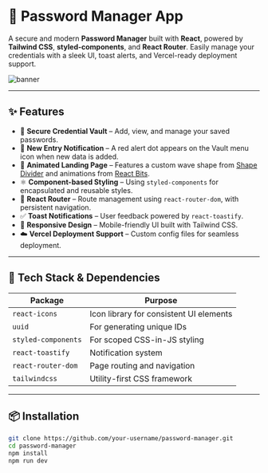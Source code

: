 # 🔐 Password Manager App

A secure and modern **Password Manager** built with **React**, powered by **Tailwind CSS**, **styled-components**, and **React Router**. Easily manage your credentials with a sleek UI, toast alerts, and Vercel-ready deployment support.

![banner](https://user-images.githubusercontent.com/your-banner-image-link)

---

## ✨ Features

- 🔐 **Secure Credential Vault** – Add, view, and manage your saved passwords.
- 🔔 **New Entry Notification** – A red alert dot appears on the Vault menu icon when new data is added.
- 🌊 **Animated Landing Page** – Features a custom wave shape from [Shape Divider](https://www.shapedivider.app) and animations from [React Bits](https://www.reactbits.dev).
- ⚛️ **Component-based Styling** – Using `styled-components` for encapsulated and reusable styles.
- 🚀 **React Router** – Route management using `react-router-dom`, with persistent navigation.
- ✅ **Toast Notifications** – User feedback powered by `react-toastify`.
- 📱 **Responsive Design** – Mobile-friendly UI built with Tailwind CSS.
- ☁️ **Vercel Deployment Support** – Custom config files for seamless deployment.

---

## 🔧 Tech Stack & Dependencies

| Package | Purpose |
|--------|---------|
| `react-icons` | Icon library for consistent UI elements |
| `uuid` | For generating unique IDs |
| `styled-components` | For scoped CSS-in-JS styling |
| `react-toastify` | Notification system |
| `react-router-dom` | Page routing and navigation |
| `tailwindcss` | Utility-first CSS framework |

---

## 📦 Installation

```bash
git clone https://github.com/your-username/password-manager.git
cd password-manager
npm install
npm run dev

